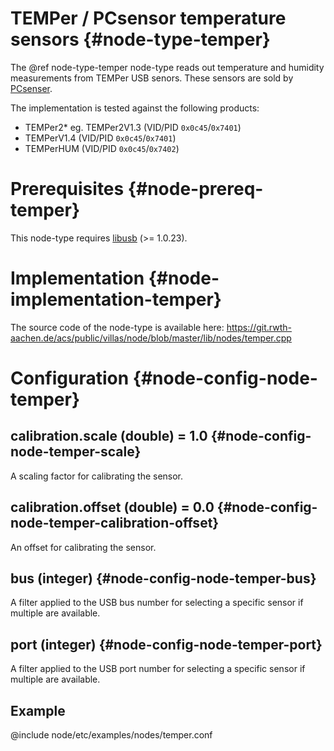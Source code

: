 # TEMPer / PCsensor temperature sensors {#node-type-temper}

The @ref node-type-temper node-type reads out temperature and humidity measurements from TEMPer USB senors.
These sensors are sold by [PCsenser](http://www.pcsensor.com/temperature-humidity-series.html).

The implementation is tested against the following products:

- TEMPer2* eg. TEMPer2V1.3 (VID/PID `0x0c45`/`0x7401`)
- TEMPerV1.4 (VID/PID `0x0c45`/`0x7401`)
- TEMPerHUM (VID/PID `0x0c45`/`0x7402`)

# Prerequisites {#node-prereq-temper}

This node-type requires [libusb](https://libusb.info/) (>= 1.0.23).

# Implementation {#node-implementation-temper}

The source code of the node-type is available here:
https://git.rwth-aachen.de/acs/public/villas/node/blob/master/lib/nodes/temper.cpp

# Configuration {#node-config-node-temper}

## calibration.scale (double) = 1.0 {#node-config-node-temper-scale}

A scaling factor for calibrating the sensor.

## calibration.offset (double) = 0.0  {#node-config-node-temper-calibration-offset}

An offset for calibrating the sensor.

## bus (integer) {#node-config-node-temper-bus}

A filter applied to the USB bus number for selecting a specific sensor if multiple are available.

## port (integer) {#node-config-node-temper-port}

A filter applied to the USB port number for selecting a specific sensor if multiple are available.

## Example

@include node/etc/examples/nodes/temper.conf
